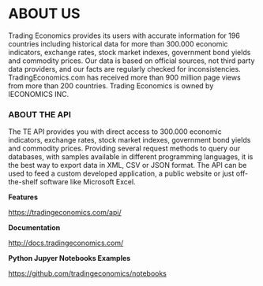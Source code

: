 # ABOUT US

Trading Economics provides its users with accurate information for 196 countries including historical data for more than 300.000 economic indicators, exchange rates, stock market indexes, government bond yields and commodity prices. Our data is based on official sources, not third party data providers, and our facts are regularly checked for inconsistencies. TradingEconomics.com has received more than 900 million page views from more than 200 countries. Trading Economics is owned by IECONOMICS INC. 



### ABOUT THE API

The TE API provides you with direct access to 300.000 economic indicators, exchange rates, stock market indexes, government bond yields and commodity prices. Providing several request methods to query our databases, with samples available in different programming languages, it is the best way to export data in XML, CSV or JSON format. The API can be used to feed a custom developed application, a public website or just off-the-shelf software like Microsoft Excel.


**Features**

https://tradingeconomics.com/api/


**Documentation**

http://docs.tradingeconomics.com/



**Python Jupyer Notebooks Examples**

https://github.com/tradingeconomics/notebooks






